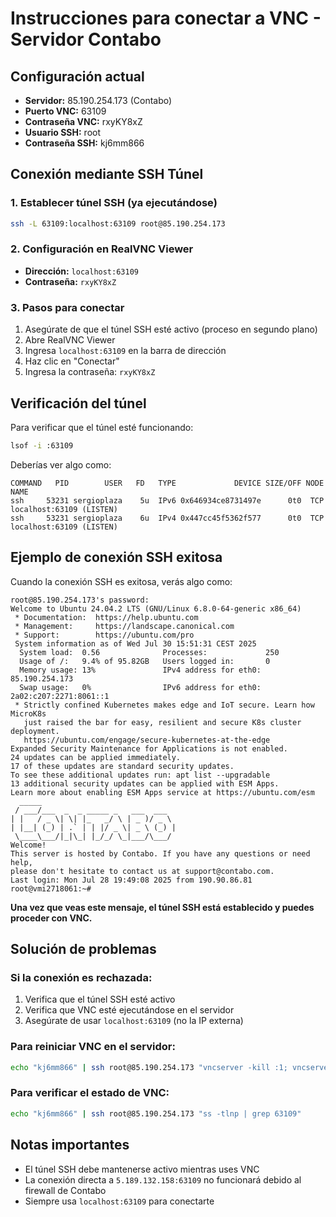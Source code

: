 # Instrucciones para conectar a VNC - Servidor Contabo

## Configuración actual
- **Servidor:** 85.190.254.173 (Contabo)
- **Puerto VNC:** 63109
- **Contraseña VNC:** rxyKY8xZ
- **Usuario SSH:** root
- **Contraseña SSH:** kj6mm866

## Conexión mediante SSH Túnel

### 1. Establecer túnel SSH (ya ejecutándose)
```bash
ssh -L 63109:localhost:63109 root@85.190.254.173
```

### 2. Configuración en RealVNC Viewer
- **Dirección:** `localhost:63109`
- **Contraseña:** `rxyKY8xZ`

### 3. Pasos para conectar
1. Asegúrate de que el túnel SSH esté activo (proceso en segundo plano)
2. Abre RealVNC Viewer
3. Ingresa `localhost:63109` en la barra de dirección
4. Haz clic en "Conectar"
5. Ingresa la contraseña: `rxyKY8xZ`

## Verificación del túnel
Para verificar que el túnel esté funcionando:
```bash
lsof -i :63109
```

Deberías ver algo como:
```
COMMAND   PID        USER   FD   TYPE             DEVICE SIZE/OFF NODE NAME
ssh     53231 sergioplaza    5u  IPv6 0x646934ce8731497e      0t0  TCP localhost:63109 (LISTEN)
ssh     53231 sergioplaza    6u  IPv4 0x447cc45f5362f577      0t0  TCP localhost:63109 (LISTEN)
```

## Ejemplo de conexión SSH exitosa
Cuando la conexión SSH es exitosa, verás algo como:
```
root@85.190.254.173's password: 
Welcome to Ubuntu 24.04.2 LTS (GNU/Linux 6.8.0-64-generic x86_64)
 * Documentation:  https://help.ubuntu.com
 * Management:     https://landscape.canonical.com
 * Support:        https://ubuntu.com/pro
 System information as of Wed Jul 30 15:51:31 CEST 2025
  System load:  0.56              Processes:             250
  Usage of /:   9.4% of 95.82GB   Users logged in:       0
  Memory usage: 13%               IPv4 address for eth0: 85.190.254.173
  Swap usage:   0%                IPv6 address for eth0: 2a02:c207:2271:8061::1
 * Strictly confined Kubernetes makes edge and IoT secure. Learn how MicroK8s
   just raised the bar for easy, resilient and secure K8s cluster deployment.
   https://ubuntu.com/engage/secure-kubernetes-at-the-edge
Expanded Security Maintenance for Applications is not enabled.
24 updates can be applied immediately.
17 of these updates are standard security updates.
To see these additional updates run: apt list --upgradable
13 additional security updates can be applied with ESM Apps.
Learn more about enabling ESM Apps service at https://ubuntu.com/esm
  _____
 / ___/___  _  _ _____ _   ___  ___
| |   / _ \| \| |_   _/ \ | _ )/ _ \
| |__| (_) | .` | | |/ _ \| _ \ (_) |
 \____\___/|_|\_| |_/_/ \_|___/\___/
Welcome!
This server is hosted by Contabo. If you have any questions or need help,
please don't hesitate to contact us at support@contabo.com.
Last login: Mon Jul 28 19:49:08 2025 from 190.90.86.81
root@vmi2718061:~# 
```

**Una vez que veas este mensaje, el túnel SSH está establecido y puedes proceder con VNC.**

## Solución de problemas

### Si la conexión es rechazada:
1. Verifica que el túnel SSH esté activo
2. Verifica que VNC esté ejecutándose en el servidor
3. Asegúrate de usar `localhost:63109` (no la IP externa)

### Para reiniciar VNC en el servidor:
```bash
echo "kj6mm866" | ssh root@85.190.254.173 "vncserver -kill :1; vncserver :1 -geometry 1920x1080 -depth 24 -localhost no -rfbport 63109 -xstartup /usr/bin/xterm"
```

### Para verificar el estado de VNC:
```bash
echo "kj6mm866" | ssh root@85.190.254.173 "ss -tlnp | grep 63109"
```

## Notas importantes
- El túnel SSH debe mantenerse activo mientras uses VNC
- La conexión directa a `5.189.132.158:63109` no funcionará debido al firewall de Contabo
- Siempre usa `localhost:63109` para conectarte 